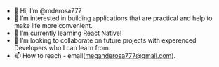- 👋 Hi, I’m @mderosa777
- 👀 I’m interested in building applications that are practical and help to make life more convenient.
- 🌱 I’m currently learning React Native!
- 💞️ I’m looking to collaborate on future projects with experenced Developers who I can learn from. 
- 📫 How to reach - email(meganderosa777@gmail.com).

<!---
mderosa777/mderosa777 is a ✨ special ✨ repository because its `README.md` (this file) appears on your GitHub profile.
You can click the Preview link to take a look at your changes.
--->
